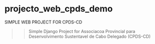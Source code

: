 # projecto_web_cpds_demo
SIMPLE WEB PROJECT FOR CPDS-CD

>> Simple Django Project for Associacoa Provincial para
Desenvolvimento Sustentavel de Cabo Delegado (CPDS-CD)
